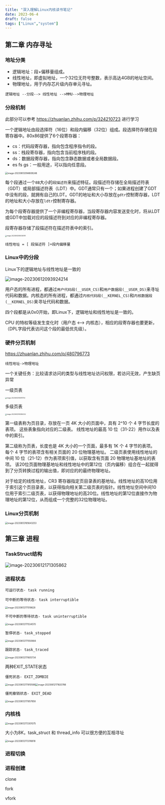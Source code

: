 ```yaml
---
title: "深入理解Linux内核读书笔记"
date: 2023-06-4
draft: false
tags: ["Linux","system"]
---
```


## 第二章 内存寻址

### 地址分类

- 逻辑地址：段+偏移量组成。
- 线性地址，即虚拟地址，一个32位无符号整数，表示高达4GB的地址空间。
- 物理地址，用于内存芯片级内存单元寻址。

`逻辑地址 --分段--> 线性地址 -->MMU-->物理地址`



### 分段机制

此部分可以参考 https://zhuanlan.zhihu.com/p/324210723 进行学习

一个逻辑地址由段选择符（16位）和段内偏移（32位）组成。段选择符存储在段寄存器中。80x86提供了6个段寄存器：

- cs：代码段寄存器，指向包含程序指令的段。
- ss：栈段寄存器，指向包含当前程序栈的段。
- ds：数据段寄存器，指向包含静态数据或者全局数据段。
- es fs gs：一般用途，可以指向任意段。

<img src="https://hugo-github-io.oss-cn-beijing.aliyuncs.com/img/202306211737128.png" alt="image-20230612094608246" style="zoom: 50%;" />

每个段通过一个`8B`大小的`段描述符`来描述特征。段描述符存储在全局描述符表（GDT）或局部描述符表（LDT）中。GDT通常只有一个；如果进程创建了GDT中没有的段，就拥有自己的LDT。GDT的地址和大小存放在`gdtr`控制寄存器，LDT的地址和大小存放在`ldtr`控制寄存器。



为每个段寄存器提供了一个非编程寄存器，当段寄存器内容发送变化时，将从LDT或GDT中加载对应的段描述符到对应的非编程寄存器。

段寄存器存储了段描述符在描述符表中的索引。

<img src="https://hugo-github-io.oss-cn-beijing.aliyuncs.com/img/202306211737540.png" alt="image-20230612095038781" style="zoom: 33%;" />

`线性地址 = [ 段描述符 ]+段内偏移量`

### Linux中的分段

Linux下的逻辑地址与线性地址是一致的

![image-20230612093924214](https://hugo-github-io.oss-cn-beijing.aliyuncs.com/img/202306211737211.png)

用户态的所有进程，都通过`用户代码段(__USER_CS)`和`用户数据段(__USER_DS)`来寻址代码和数据。内核态的所有进程，都通过`内核代码段(__KERNEL_CS)`和`内核数据段(__KERNEL_DS)`来寻址代码和数据。

四个段都是从0x0开始，即Linux下，逻辑地址和线性地址是一致的。

CPU 的特权等级发生变化时（用户态 <--> 内核态），相应的段寄存器也要更新，（DPL字段代表访问这个段的最低优先级）。



### 硬件分页机制

https://zhuanlan.zhihu.com/p/480796773

`线性地址->物理地址`

一个关键任务：比较请求访问的类型与线性地址访问权限，若访问无效，产生缺页异常



一级页表

<img src="https://hugo-github-io.oss-cn-beijing.aliyuncs.com/img/202306211737773.png" alt="image-20230612100911754" style="zoom: 33%;" />

多级页表

<img src="https://hugo-github-io.oss-cn-beijing.aliyuncs.com/img/202306211737288.png" alt="image-20230612100956332" style="zoom:33%;" />

第一级表称为页目录，存放在一页 4K 大小的页面中，具有 2^10 个 4 字节长度的表项。 这些表象指向对应的二级表。 线性地址的最高 10 位（31-22）用作以及表中的索引。

第二级称为页表，长度也是 4K 大小的一个页面，最多有 1K 个 4 字节的表项。 每个 4 字节的表项含有相关页面的 20 位物理基地址。 二级页表使用线性地址的中间 10 位（21-12）作为表项索引值，以获取含有页面 20 物理地址基地址的表项。 该20位页面物理基地址和线性地址中的第12位（页内偏移）组合在一起就得到了分页转换过程的输出值，即对应的的最终物理地址。

对于给定的线性地址，CR3 寄存器指定页目录表的基地址。线性地址的高10位用于索引这个页目录表，以获得指向相关第二级页表的指针。线性地址空间中间10位用于索引二级页表，以获得物理地址的高20位。线性地址的第12位直接作为物理地址的第12位，从而组成一个完整的32位物理地址。



### Linux分页机制

<img src="https://hugo-github-io.oss-cn-beijing.aliyuncs.com/img/202306211737965.png" alt="image-20230612165643253" style="zoom:50%;" />

## 第三章 进程

### TaskStruct结构

![image-20230612171305862](https://hugo-github-io.oss-cn-beijing.aliyuncs.com/img/202306211737407.png)



### 进程状态

`可运行状态- task running`

`可中断的等待状态- task interruptible`

<img src="https://hugo-github-io.oss-cn-beijing.aliyuncs.com/img/202306211737047.png" alt="image-20230612171518628" style="zoom: 50%;" />

`不可中断的等待状态- task uninterruptible`

<img src="https://hugo-github-io.oss-cn-beijing.aliyuncs.com/img/202306211737204.png" alt="image-20230612171534570" style="zoom: 50%;" />

`暂停状态- task_stopped`

<img src="https://hugo-github-io.oss-cn-beijing.aliyuncs.com/img/202306211738569.png" alt="image-20230612171550684" style="zoom:50%;" />

`跟踪状态- task_traced`

<img src="https://hugo-github-io.oss-cn-beijing.aliyuncs.com/img/202306211738204.png" alt="image-20230612171605734" style="zoom:50%;" />

两种EXIT_STATE状态

`僵死状态- EXIT_ZOMBIE`

<img src="https://hugo-github-io.oss-cn-beijing.aliyuncs.com/img/202306211738539.png" alt="image-20230612171810588" style="zoom:50%;" /><img src="https://hugo-github-io.oss-cn-beijing.aliyuncs.com/img/202306211738355.png" alt="image-20230612171820766" style="zoom:50%;" />



`僵死撤销状态- EXIT_DEAD`

<img src="https://hugo-github-io.oss-cn-beijing.aliyuncs.com/img/202306211738160.png" alt="image-20230612171857858" style="zoom:50%;" />

### 内核栈

<img src="https://hugo-github-io.oss-cn-beijing.aliyuncs.com/img/202306211738057.png" alt="image-20230612173301075" style="zoom:50%;" />

大小为8K，task_struct 和 thread_info 可以很方便的互相寻址

<img src="https://hugo-github-io.oss-cn-beijing.aliyuncs.com/img/202306211738477.png" alt="image-20230612173316818" style="zoom:50%;" />

### 进程切换



### 进程创建

clone

fork

vfork

